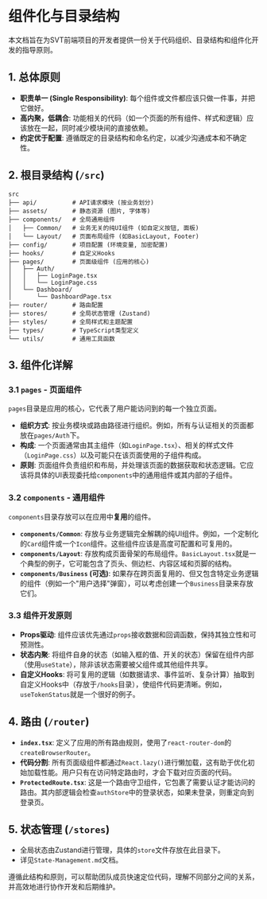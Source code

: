 # 组件化与目录结构

本文档旨在为SVT前端项目的开发者提供一份关于代码组织、目录结构和组件化开发的指导原则。

## 1. 总体原则
- **职责单一 (Single Responsibility)**: 每个组件或文件都应该只做一件事，并把它做好。
- **高内聚，低耦合**: 功能相关的代码（如一个页面的所有组件、样式和逻辑）应该放在一起，同时减少模块间的直接依赖。
- **约定优于配置**: 遵循既定的目录结构和命名约定，以减少沟通成本和不确定性。

## 2. 根目录结构 (`/src`)

```
src
├── api/          # API请求模块 (按业务划分)
├── assets/       # 静态资源 (图片, 字体等)
├── components/   # 全局通用组件
│   ├── Common/   # 业务无关的纯UI组件 (如自定义按钮, 面板)
│   └── Layout/   # 页面布局组件 (如BasicLayout, Footer)
├── config/       # 项目配置 (环境变量, 加密配置)
├── hooks/        # 自定义Hooks
├── pages/        # 页面级组件 (应用的核心)
│   ├── Auth/
│   │   ├── LoginPage.tsx
│   │   └── LoginPage.css
│   └── Dashboard/
│       └── DashboardPage.tsx
├── router/       # 路由配置
├── stores/       # 全局状态管理 (Zustand)
├── styles/       # 全局样式和主题配置
├── types/        # TypeScript类型定义
└── utils/        # 通用工具函数
```

## 3. 组件化详解

### 3.1 `pages` - 页面组件

`pages`目录是应用的核心，它代表了用户能访问到的每一个独立页面。
- **组织方式**: 按业务模块或路由路径进行组织。例如，所有与认证相关的页面都放在`pages/Auth`下。
- **构成**: 一个页面通常由其主组件（如`LoginPage.tsx`）、相关的样式文件（`LoginPage.css`）以及可能只在该页面使用的子组件构成。
- **原则**: 页面组件负责组织和布局，并处理该页面的数据获取和状态逻辑。它应该将具体的UI表现委托给`components`中的通用组件或其内部的子组件。

### 3.2 `components` - 通用组件

`components`目录存放可以在应用中**复用**的组件。
- **`components/Common`**: 存放与业务逻辑完全解耦的纯UI组件。例如，一个定制化的`Card`组件或一个`Icon`组件。这些组件应该是高度可配置和可复用的。
- **`components/Layout`**: 存放构成页面骨架的布局组件。`BasicLayout.tsx`就是一个典型的例子，它可能包含了页头、侧边栏、内容区域和页脚的结构。
- **`components/Business` (可选)**: 如果存在跨页面复用的、但又包含特定业务逻辑的组件（例如一个"用户选择"弹窗），可以考虑创建一个`Business`目录来存放它们。

### 3.3 组件开发原则

- **Props驱动**: 组件应该优先通过`props`接收数据和回调函数，保持其独立性和可预测性。
- **状态内聚**: 将组件自身的状态（如输入框的值、开关的状态）保留在组件内部（使用`useState`），除非该状态需要被父组件或其他组件共享。
- **自定义Hooks**: 将可复用的逻辑（如数据请求、事件监听、复杂计算）抽取到自定义Hooks中（存放于`/hooks`目录），使组件代码更清晰。例如，`useTokenStatus`就是一个很好的例子。

## 4. 路由 (`/router`)

- **`index.tsx`**: 定义了应用的所有路由规则，使用了`react-router-dom`的`createBrowserRouter`。
- **代码分割**: 所有页面级组件都通过`React.lazy()`进行懒加载，这有助于优化初始加载性能。用户只有在访问特定路由时，才会下载对应页面的代码。
- **`ProtectedRoute.tsx`**: 这是一个路由守卫组件，它包裹了需要认证才能访问的路由。其内部逻辑会检查`authStore`中的登录状态，如果未登录，则重定向到登录页。

## 5. 状态管理 (`/stores`)

- 全局状态由Zustand进行管理，具体的`store`文件存放在此目录下。
- 详见`State-Management.md`文档。

遵循此结构和原则，可以帮助团队成员快速定位代码，理解不同部分之间的关系，并高效地进行协作开发和后期维护。 